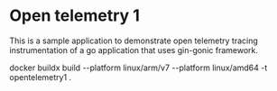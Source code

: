 # Open telemetry 1

This is a sample application to demonstrate open telemetry tracing instrumentation of a go application that uses gin-gonic framework.


docker buildx build --platform linux/arm/v7 --platform linux/amd64 -t opentelemetry1 .

